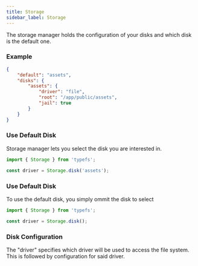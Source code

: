 ```yaml
---
title: Storage
sidebar_label: Storage
---
```


The storage manager holds the configuration of your disks and which disk is the default one.

### Example
```JSON
{
    "default": "assets",
    "disks": {
        "assets": {
            "driver": "file",
            "root": "/app/public/assets",
            "jail": true
        }
    }
}
```
### Use Default Disk

Storage manager lets you select the disk you are interested in.

```typescript
import { Storage } from 'typefs';

const driver = Storage.disk('assets');
```

### Use Default Disk

To use the default disk, you simply ommit the disk to select

```typescript
import { Storage } from 'typefs';

const driver = Storage.disk();
```

### Disk Configuration
The "driver" specifies which driver will be used to access the file system. This is followed by configuration for said driver.
